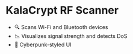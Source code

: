 # KalaCrypt RF Scanner

- 🔍 Scans Wi-Fi and Bluetooth devices
- 📉 Visualizes signal strength and detects DoS
- 🌌 Cyberpunk-styled UI
